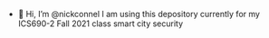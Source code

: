 - 👋 Hi, I’m @nickconnel
I am using this depository currently for my ICS690-2 Fall 2021 class smart city security

<!---
nickconnel/nickconnel is a ✨ special ✨ repository because its `README.md` (this file) appears on your GitHub profile.
You can click the Preview link to take a look at your changes.
--->
